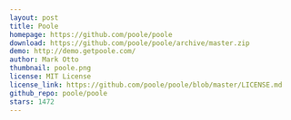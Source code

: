 ```yaml
---
layout: post
title: Poole
homepage: https://github.com/poole/poole
download: https://github.com/poole/poole/archive/master.zip
demo: http://demo.getpoole.com/
author: Mark Otto
thumbnail: poole.png
license: MIT License
license_link: https://github.com/poole/poole/blob/master/LICENSE.md
github_repo: poole/poole
stars: 1472
---
```


